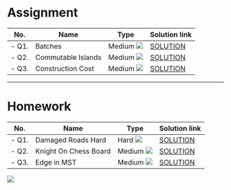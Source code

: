 # Assignment

| No.   | Name               | Type                                                        | Solution link                                                              |
|-------|--------------------|-------------------------------------------------------------|----------------------------------------------------------------------------|
| - Q1. | Batches            | Medium [![](https://img.shields.io/badge/-MEDIUM-yellow)]() | [SOLUTION](src/main/java/com/scaler/dsa/assignment/Batches.java)           |
| - Q2. | Commutable Islands | Medium [![](https://img.shields.io/badge/-MEDIUM-yellow)]() | [SOLUTION](src/main/java/com/scaler/dsa/assignment/CommutableIslands.java) |
| - Q3. | Construction Cost  | Medium [![](https://img.shields.io/badge/-MEDIUM-yellow)]() | [SOLUTION](src/main/java/com/scaler/dsa/assignment/ConstructionCost.java)  |

***

# Homework

| No.   | Name                  | Type                                                        | Solution link                                                             |
|-------|-----------------------|-------------------------------------------------------------|---------------------------------------------------------------------------|
| - Q1. | Damaged Roads Hard    | Hard [![](https://img.shields.io/badge/-HARD-red)]()        | [SOLUTION](src/main/java/com/scaler/dsa/homework/DamagedRoads.java)       |
| - Q2. | Knight On Chess Board | Medium [![](https://img.shields.io/badge/-MEDIUM-yellow)]() | [SOLUTION](src/main/java/com/scaler/dsa/homework/KnightOnChessBoard.java) |
| - Q3. | Edge in MST           | Medium [![](https://img.shields.io/badge/-MEDIUM-yellow)]() | [SOLUTION](src/main/java/com/scaler/dsa/homework/EdgeinMST.java)          |

[![](https://img.shields.io/badge/github-blue?style=for-the-badge)](https://github.com/pashmash372) 

